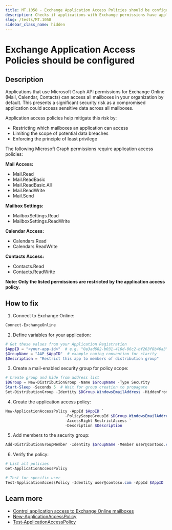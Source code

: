 ```yaml
---
title: MT.1058 - Exchange Application Access Policies should be configured
description: Checks if applications with Exchange permissions have application access policies configured
slug: /tests/MT.1058
sidebar_class_name: hidden
---
```


# Exchange Application Access Policies should be configured

## Description

Applications that use Microsoft Graph API permissions for Exchange Online (Mail, Calendar, Contacts) can access all mailboxes in your organization by default. This presents a significant security risk as a compromised application could access sensitive data across all mailboxes.

Application access policies help mitigate this risk by:
- Restricting which mailboxes an application can access
- Limiting the scope of potential data breaches
- Enforcing the principle of least privilege

The following Microsoft Graph permissions require application access policies:

**Mail Access:**
- Mail.Read
- Mail.ReadBasic
- Mail.ReadBasic.All
- Mail.ReadWrite
- Mail.Send

**Mailbox Settings:**
- MailboxSettings.Read
- MailboxSettings.ReadWrite

**Calendar Access:**
- Calendars.Read
- Calendars.ReadWrite

**Contacts Access:**
- Contacts.Read
- Contacts.ReadWrite

**Note: Only the listed permissions are restricted by the application access policy.**

## How to fix

1. Connect to Exchange Online:
```powershell
Connect-ExchangeOnline
```

2. Define variables for your application:
```powershell
# Get these values from your Application Registration
$AppID = "<your-app-id>"  # e.g. "0a3ad682-b031-416d-86c2-bf263f8b46a3"
$GroupName = "AAP_$AppID"  # example naming convention for clarity
$Description = "Restrict this app to members of distribution group"
```

3. Create a mail-enabled security group for policy scope:
```powershell
# Create group and hide from address list
$DGroup = New-DistributionGroup -Name $GroupName -Type Security
Start-Sleep -Seconds 5  # Wait for group creation to propagate
Set-DistributionGroup -Identity $DGroup.WindowsEmailAddress -HiddenFromAddressListsEnabled $true
```

4. Create the application access policy:
```powershell
New-ApplicationAccessPolicy -AppId $AppID `
                          -PolicyScopeGroupId $DGroup.WindowsEmailAddress `
                          -AccessRight RestrictAccess `
                          -Description $Description
```

5. Add members to the security group:
```powershell
Add-DistributionGroupMember -Identity $GroupName -Member user@contoso.com
```

6. Verify the policy:
```powershell
# List all policies
Get-ApplicationAccessPolicy

# Test for specific user
Test-ApplicationAccessPolicy -Identity user@contoso.com -AppId $AppID
```

## Learn more

* [Control application access to Exchange Online mailboxes](https://learn.microsoft.com/graph/auth-limit-mailbox-access)
* [New-ApplicationAccessPolicy](https://learn.microsoft.com/powershell/module/exchange/new-applicationaccesspolicy)
* [Test-ApplicationAccessPolicy](https://learn.microsoft.com/powershell/module/exchange/test-applicationaccesspolicy)